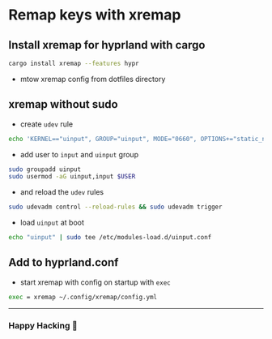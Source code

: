 # Remap keys with xremap

## Install xremap for hyprland with cargo

```sh
cargo install xremap --features hypr
```

- mtow xremap config from dotfiles directory

## xremap without sudo

- create `udev` rule

```sh
echo 'KERNEL=="uinput", GROUP="uinput", MODE="0660", OPTIONS+="static_node=uinput"' | sudo tee /etc/udev/rules.d/99-uinput.rules
```

- add user to `input` and `uinput` group

```sh
sudo groupadd uinput
sudo usermod -aG uinput,input $USER
```

- and reload the `udev` rules

```sh
sudo udevadm control --reload-rules && sudo udevadm trigger
```

- load `uinput` at boot

```sh
echo "uinput" | sudo tee /etc/modules-load.d/uinput.conf
```

## Add to hyprland.conf

- start xremap with config on startup with `exec`

```sh
exec = xremap ~/.config/xremap/config.yml
```

---

### Happy Hacking 🎉
